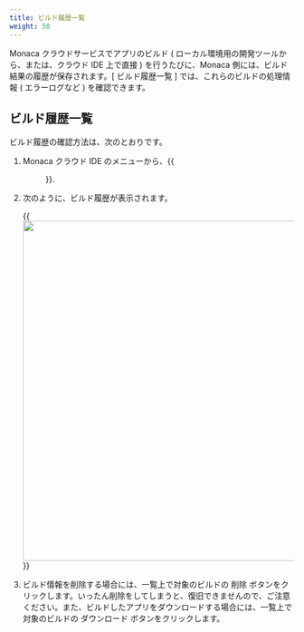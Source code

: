 ```yaml
---
title: ビルド履歴一覧
weight: 50
---
```


Monaca クラウドサービスでアプリのビルド ( ローカル環境用の開発ツールから、または、クラウド IDE 上で直接 )
を行うたびに、Monaca 側には、ビルド結果の履歴が保存されます。[ ビルド履歴一覧 ] では、これらのビルドの処理情報 ( エラーログなど )
を確認できます。

ビルド履歴一覧
--------------

ビルド履歴の確認方法は、次のとおりです。

1.  Monaca クラウド IDE のメニューから、{{<menu menu1="Build" menu2="ビルド履歴一覧">}}.
2.  次のように、ビルド履歴が表示されます。

    {{<img src="/images/monaca_ide/manual/build/history/1.png" width="600">}}

3.  ビルド情報を削除する場合には、一覧上で対象のビルドの 削除
    ボタンをクリックします。いったん削除をしてしまうと、復旧できませんので、ご注意ください。また、ビルドしたアプリをダウンロードする場合には、一覧上で対象のビルドの
    ダウンロード ボタンをクリックします。

